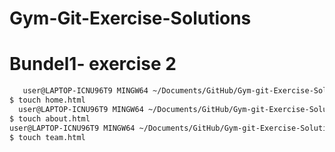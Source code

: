 # Gym-Git-Exercise-Solutions
# Bundel1- exercise 2
``` bash
   user@LAPTOP-ICNU96T9 MINGW64 ~/Documents/GitHub/Gym-git-Exercise-Solutions (dev)
$ touch home.html
  user@LAPTOP-ICNU96T9 MINGW64 ~/Documents/GitHub/Gym-git-Exercise-Solutions (dev)
$ touch about.html
user@LAPTOP-ICNU96T9 MINGW64 ~/Documents/GitHub/Gym-git-Exercise-Solutions (dev)
$ touch team.html


```